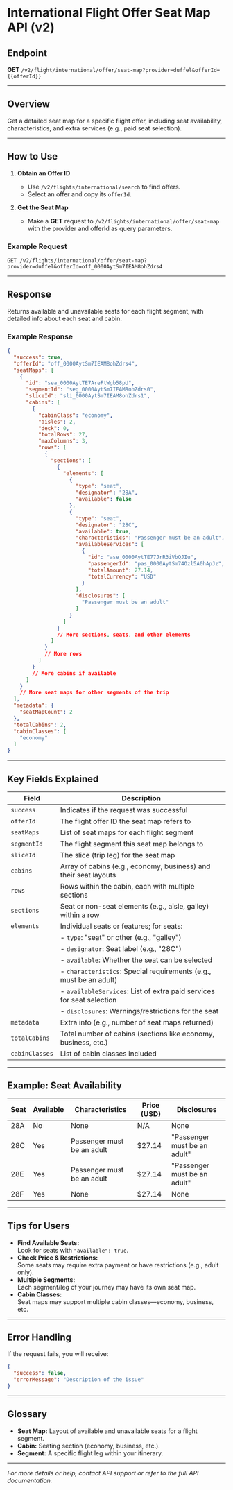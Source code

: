 # International Flight Offer Seat Map API (v2)

## Endpoint

**GET** `/v2/flight/international/offer/seat-map?provider=duffel&offerId={{offerId}}`

---

## Overview

Get a detailed seat map for a specific flight offer, including seat availability, characteristics, and extra services (e.g., paid seat selection).

---

## How to Use

1. **Obtain an Offer ID**  
   - Use `/v2/flights/international/search` to find offers.
   - Select an offer and copy its `offerId`.

2. **Get the Seat Map**
   - Make a **GET** request to `/v2/flights/international/offer/seat-map` with the provider and offerId as query parameters.

### Example Request

```
GET /v2/flights/international/offer/seat-map?provider=duffel&offerId=off_0000AytSm7IEAM8ohZdrs4
```

---

## Response

Returns available and unavailable seats for each flight segment, with detailed info about each seat and cabin.

### Example Response

```json
{
  "success": true,
  "offerId": "off_0000AytSm7IEAM8ohZdrs4",
  "seatMaps": [
    {
      "id": "sea_0000AytTE7AreFtWgb58pU",
      "segmentId": "seg_0000AytSm7IEAM8ohZdrs0",
      "sliceId": "sli_0000AytSm7IEAM8ohZdrs1",
      "cabins": [
        {
          "cabinClass": "economy",
          "aisles": 2,
          "deck": 0,
          "totalRows": 27,
          "maxColumns": 3,
          "rows": [
            {
              "sections": [
                {
                  "elements": [
                    {
                      "type": "seat",
                      "designator": "28A",
                      "available": false
                    },
                    {
                      "type": "seat",
                      "designator": "28C",
                      "available": true,
                      "characteristics": "Passenger must be an adult",
                      "availableServices": [
                        {
                          "id": "ase_0000AytTE77JrR3iVbQJIu",
                          "passengerId": "pas_0000AytSm74Ozl5A0hApJz",
                          "totalAmount": 27.14,
                          "totalCurrency": "USD"
                        }
                      ],
                      "disclosures": [
                        "Passenger must be an adult"
                      ]
                    }
                  ]
                }
                // More sections, seats, and other elements
              ]
            }
            // More rows
          ]
        }
        // More cabins if available
      ]
    }
    // More seat maps for other segments of the trip
  ],
  "metadata": {
    "seatMapCount": 2
  },
  "totalCabins": 2,
  "cabinClasses": [
    "economy"
  ]
}
```

---

## Key Fields Explained

| Field             | Description                                                                              |
|-------------------|-----------------------------------------------------------------------------------------|
| `success`         | Indicates if the request was successful                                                 |
| `offerId`         | The flight offer ID the seat map refers to                                              |
| `seatMaps`        | List of seat maps for each flight segment                                               |
| `segmentId`       | The flight segment this seat map belongs to                                             |
| `sliceId`         | The slice (trip leg) for the seat map                                                   |
| `cabins`          | Array of cabins (e.g., economy, business) and their seat layouts                        |
| `rows`            | Rows within the cabin, each with multiple sections                                      |
| `sections`        | Seat or non-seat elements (e.g., aisle, galley) within a row                            |
| `elements`        | Individual seats or features; for seats:                                                |
|                   | - `type`: "seat" or other (e.g., "galley")                                             |
|                   | - `designator`: Seat label (e.g., "28C")                                                |
|                   | - `available`: Whether the seat can be selected                                         |
|                   | - `characteristics`: Special requirements (e.g., must be an adult)                      |
|                   | - `availableServices`: List of extra paid services for seat selection                    |
|                   | - `disclosures`: Warnings/restrictions for the seat                                     |
| `metadata`        | Extra info (e.g., number of seat maps returned)                                         |
| `totalCabins`     | Total number of cabins (sections like economy, business, etc.)                          |
| `cabinClasses`    | List of cabin classes included                                                          |

---

## Example: Seat Availability

| Seat   | Available | Characteristics                | Price (USD) | Disclosures                |
|--------|-----------|-------------------------------|-------------|----------------------------|
| 28A    | No        | None                          | N/A         | None                       |
| 28C    | Yes       | Passenger must be an adult    | $27.14      | "Passenger must be an adult"|
| 28E    | Yes       | Passenger must be an adult    | $27.14      | "Passenger must be an adult"|
| 28F    | Yes       | None                          | $27.14      | None                       |

---

## Tips for Users

- **Find Available Seats:**  
  Look for seats with `"available": true`.
- **Check Price & Restrictions:**  
  Some seats may require extra payment or have restrictions (e.g., adult only).
- **Multiple Segments:**  
  Each segment/leg of your journey may have its own seat map.
- **Cabin Classes:**  
  Seat maps may support multiple cabin classes—economy, business, etc.

---

## Error Handling

If the request fails, you will receive:

```json
{
  "success": false,
  "errorMessage": "Description of the issue"
}
```

---

## Glossary

- **Seat Map:** Layout of available and unavailable seats for a flight segment.
- **Cabin:** Seating section (economy, business, etc.).
- **Segment:** A specific flight leg within your itinerary.

---

*For more details or help, contact API support or refer to the full API documentation.*

